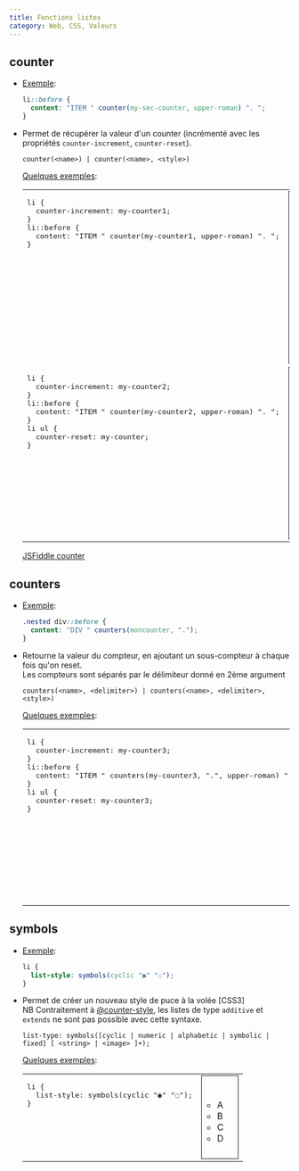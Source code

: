 ```yaml
---
title: Fonctions listes
category: Web, CSS, Valeurs
---
```


<style>
  .example {
    border: 1px solid;
    padding: 1.6em;
    padding-left: 0;
  }
  .example ul {
    margin-bottom: 0 !important;
  }
</style>

## counter

* <ins>Exemple</ins>:

  ``` css
  li::before {
    content: "ITEM " counter(my-sec-counter, upper-roman) ". ";
  }
  ```

* Permet de récupérer la valeur d'un counter (incrémenté avec les propriétés `counter-increment`, `counter-reset`).

  ``` plain
  counter(<name>) | counter(<name>, <style>)
  ```

  <ins>Quelques exemples</ins>:

  <table>
    <tbody>
      <tr valign="top">
        <td>
  <pre lang="css">li {
    counter-increment: my-counter1;
  }
  li::before {
    content: "ITEM " counter(my-counter1, upper-roman) ". ";
  }</pre>
        </td>
        <td>
          <div class="example">
            <style>
              .example-counter li {
                counter-increment: my-counter;
              }
              .example-counter li::before {
                content: "ITEM " counter(my-counter, upper-roman) ". ";
              }
            </style>
            <div class="example-counter">
              <ul>
                <li>
                  Hello
                  <ul>
                    <li>Sub-item</li>
                  </ul>
                </li>
                <li>
                  World
                  <ul>
                    <li>Sub-item</li>
                  </ul>
                </li>
              </ul>
            </div>
          </div>
        </td>
      </tr>
      <tr valign="top">
        <td>
  <pre lang="css">li {
    counter-increment: my-counter2;
  }
  li::before {
    content: "ITEM " counter(my-counter2, upper-roman) ". ";
  }
  li ul {
    counter-reset: my-counter;
  }</pre>
        </td>
        <td>
          <div class="example">
            <style>
              .example-counter2 li {
                counter-increment: my-counter2;
              }
              .example-counter2 li::before {
                content: "ITEM " counter(my-counter2, upper-roman) ". ";
              }
              .example-counter2 li ul {
                counter-reset: my-counter2;
              }
            </style>
            <div class="example-counter2">
              <ul>
                <li>
                  Hello
                  <ul>
                    <li>Sub-item</li>
                  </ul>
                </li>
                <li>
                  World
                  <ul>
                    <li>Sub-item</li>
                  </ul>
                </li>
              </ul>
            </div>
          </div>
        </td>
      </tr>
    </tbody>
  </table>

  [JSFiddle counter](https://jsfiddle.net/amt01/h4p6rjaw/)

## counters

* <ins>Exemple</ins>:

  ``` css
  .nested div::before {
    content: "DIV " counters(moncounter, ".");
  }
  ```

* Retourne la valeur du compteur, en ajoutant un sous-compteur à chaque fois qu'on reset.  
  Les compteurs sont séparés par le délimiteur donné en 2ème argument

  ``` plain
  counters(<name>, <delimiter>) | counters(<name>, <delimiter>, <style>)
  ```

  <ins>Quelques exemples</ins>:

  <table>
    <tbody>
      <tr valign="top">
        <td>
  <pre lang="css">li {
    counter-increment: my-counter3;
  }
  li::before {
    content: "ITEM " counters(my-counter3, ".", upper-roman) ". ";
  }
  li ul {
    counter-reset: my-counter3;
  }</pre>
        </td>
        <td>
          <div class="example">
            <style>
              .example-counter3 li {
                counter-increment: my-counter3;
              }
              .example-counter3 li::before {
                content: "ITEM " counters(my-counter3, ".", upper-roman) ". ";
              }
              .example-counter3 li ul {
                counter-reset: my-counter3;
              }
            </style>
            <div class="example-counter3">
              <ul>
                <li>
                  Hello
                  <ul>
                    <li>Sub-item</li>
                  </ul>
                </li>
                <li>
                  World
                  <ul>
                    <li>Sub-item</li>
                  </ul>
                </li>
              </ul>
            </div>
          </div>
        </td>
      </tr>
    </tbody>
  </table>

## symbols

* <ins>Exemple</ins>:

  ``` css
  li {
    list-style: symbols(cyclic "◉" "◌");
  }
  ```

* Permet de créer un nouveau style de puce à la volée [CSS3]  
  NB Contraitement à [@counter-style](css-atrules.md#counter-style), les listes de type `additive` et `extends` ne sont pas possible avec cette syntaxe.

  ``` plain
  list-type: symbols([cyclic | numeric | alphabetic | symbolic | fixed] [ <string> | <image> ]+);
  ```

  <ins>Quelques exemples</ins>:

  <table>
    <tbody>
      <tr valign="top">
        <td>
  <pre lang="css">li {
    list-style: symbols(cyclic "◉" "◌");
  }</pre>
        </td>
        <td>
          <div class="example">
            <style>
              .example-symbol li {
                list-style: symbols(cyclic "◉" "◌");
              }
            </style>
            <div class="example-symbol">
              <ul>
                <li>A</li>
                <li>B</li>
                <li>C</li>
                <li>D</li>
              </ul>
            </div>
          </div>
        </td>
      </tr>
    </tbody>
  </table>
